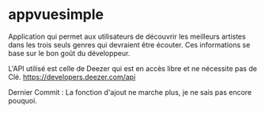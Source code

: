 # appvuesimple

Application qui permet aux utilisateurs de découvrir les meilleurs artistes dans les trois seuls genres qui devraient être écouter.
Ces informations se base sur le bon goût du développeur.


L'API utilisé est celle de Deezer qui est en accès libre et ne nécessite pas de Clé.
https://developers.deezer.com/api

Dernier Commit :
  La fonction d'ajout ne marche plus, je ne sais pas encore pouquoi.

